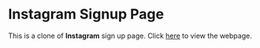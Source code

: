 # Instagram Signup Page
This is a clone of **Instagram** sign up page. Click [here](https://codepen.io/shashiirk/full/zYqOgJw) to view the webpage.
